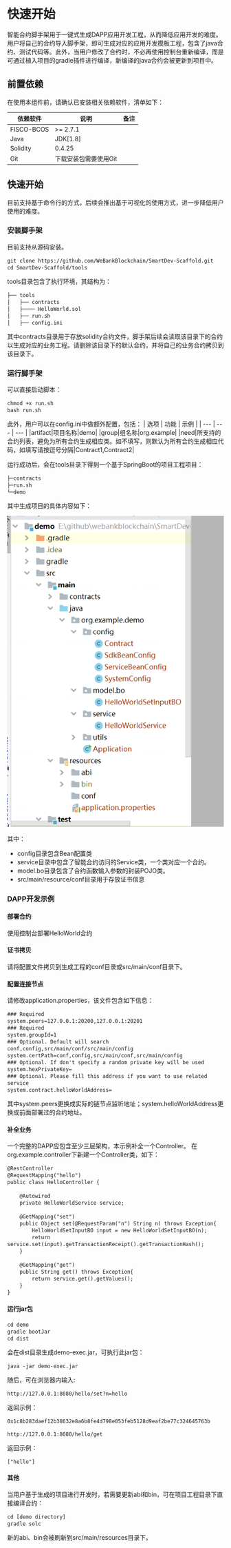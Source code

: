 # 快速开始

智能合约脚手架用于一键式生成DAPP应用开发工程，从而降低应用开发的难度。用户将自己的合约导入脚手架，即可生成对应的应用开发模板工程，包含了java合约、测试代码等。此外，当用户修改了合约时，不必再使用控制台重新编译，而是可通过植入项目的gradle插件进行编译，新编译的java合约会被更新到项目中。

## 前置依赖

在使用本组件前，请确认已安装相关依赖软件，清单如下：

| 依赖软件 | 说明 |备注|
| --- | --- | --- |
| FISCO-BCOS | >= 2.7.1 | |
| Java | JDK[1.8] | |
| Solidity | 0.4.25 | |
| Git | 下载安装包需要使用Git | |



## 快速开始
目前支持基于命令行的方式，后续会推出基于可视化的使用方式，进一步降低用户使用的难度。


### 安装脚手架
目前支持从源码安装。

```
git clone https://github.com/WeBankBlockchain/SmartDev-Scaffold.git
cd SmartDev-Scaffold/tools
```

tools目录包含了执行环境，其结构为：
```
├── tools
│   ├── contracts
│   ├──── HelloWorld.sol
│   ├── run.sh
│   ├── config.ini
```
其中contracts目录用于存放solidity合约文件，脚手架后续会读取该目录下的合约以生成对应的业务工程。请删除该目录下的默认合约，并将自己的业务合约拷贝到该目录下。

### 运行脚手架
可以直接启动脚本：
```
chmod +x run.sh
bash run.sh
```

此外，用户可以在config.ini中做额外配置，包括：
| 选项 | 功能 | 示例 |
| --- | --- | --- | 
|artifact|项目名称|demo|
|group|组名称|org.example|
|need|所支持的合约列表，避免为所有合约生成相应类。如不填写，则默认为所有合约生成相应代码，如填写请按逗号分隔|Contract1,Contract2|

运行成功后，会在tools目录下得到一个基于SpringBoot的项目工程项目：
```
├─contracts
├─run.sh
└─demo
```
其中生成项目的具体内容如下：

![](image/Sample.png)

其中：
- config目录包含Bean配置类
- service目录中包含了智能合约访问的Service类，一个类对应一个合约。
- model.bo目录包含了合约函数输入参数的封装POJO类。
- src/main/resource/conf目录用于存放证书信息

### DAPP开发示例
#### 部署合约
使用控制台部署HelloWorld合约
#### 证书拷贝
请将配置文件拷贝到生成工程的conf目录或src/main/conf目录下。
#### 配置连接节点
请修改application.properties，该文件包含如下信息：
```
### Required
system.peers=127.0.0.1:20200,127.0.0.1:20201
### Required
system.groupId=1
### Optional. Default will search conf,config,src/main/conf/src/main/config
system.certPath=conf,config,src/main/conf,src/main/config
### Optional. If don't specify a random private key will be used
system.hexPrivateKey=
### Optional. Please fill this address if you want to use related service
system.contract.helloWorldAddress=

```
其中system.peers更换成实际的链节点监听地址；system.helloWorldAddress更换成前面部署过的合约地址。

#### 补全业务
一个完整的DAPP应包含至少三层架构，本示例补全一个Controller。
在org.example.controller下新建一个Controller类，如下：
```
@RestController
@RequestMapping("hello")
public class HelloController {

    @Autowired
    private HelloWorldService service;
    
    @GetMapping("set")
    public Object set(@RequestParam("n") String n) throws Exception{
        HelloWorldSetInputBO input = new HelloWorldSetInputBO(n);
        return service.set(input).getTransactionReceipt().getTransactionHash();
    }

    @GetMapping("get")
    public String get() throws Exception{
        return service.get().getValues();
    }
}

```

#### 运行jar包
```
cd demo
gradle bootJar
cd dist
```
会在dist目录生成demo-exec.jar，可执行此jar包：
```
java -jar demo-exec.jar
```
随后，可在浏览器内输入:
```
http://127.0.0.1:8080/hello/set?n=hello
```
返回示例：
```
0x1c8b283daef12b38632e8a6b8fe4d798e053feb5128d9eaf2be77c324645763b
```

```
http://127.0.0.1:8080/hello/get
```
返回示例：
```
["hello"]
```
#### 其他
当用户基于生成的项目进行开发时，若需要更新abi和bin，可在项目工程目录下直接编译合约：
```
cd [demo directory]
gradle solc
```

新的abi、bin会被刷新到src/main/resources目录下。
